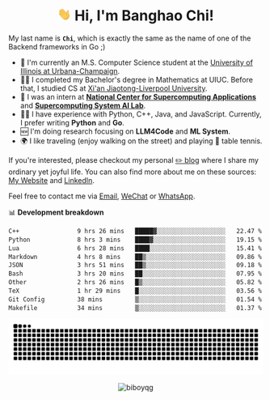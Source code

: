 <h1 align="center"><img src="assets/hi.gif" height="26" alt="wave"/> Hi, I'm Banghao Chi!</h1>

My last name is **`Chi`**, which is exactly the same as the name of one of the Backend frameworks in Go ;)

- 🏫 I'm currently an M.S. Computer Science student at the [University of Illinois at Urbana-Champaign](https://illinois.edu/).
- 👨‍🎓 I completed my Bachelor's degree in Mathematics at UIUC. Before that, I studied CS at [Xi'an Jiaotong-Liverpool University](https://www.xjtlu.edu.cn/en).
- 💼 I was an intern at **[National Center for Supercomputing Applications](https://www.ncsa.illinois.edu/)** and **[Supercomputing System AI Lab](https://supercomputing-system-ai-lab.github.io/)**.
- 👨‍💻 I have experience with Python, C++, Java, and JavaScript. Currently, I prefer writing **Python** and **Go**.
- 🆕 I'm doing research focusing on **LLM4Code** and **ML System**.
- 🌍 I like traveling (enjoy walking on the street) and playing 🏓 table tennis.

If you're interested, please checkout my personal [✏️ blog](https://banghao.live) where I share my ordinary yet joyful life. You can also find more about me on these sources: [My Website](https://biboyqg.github.io/) and [LinkedIn](https://www.linkedin.com/in/banghao-chi-550737276/).

Feel free to contact me via <a href="mailto:banghao2@illinois.edu">Email</a>, [WeChat](id:banghao1023) or [WhatsApp](+12173286124).

📊 **Development breakdown**

<!--START_SECTION:waka-->

```txt
C++                9 hrs 26 mins   █████▓░░░░░░░░░░░░░░░░░░░   22.47 %
Python             8 hrs 3 mins    ████▓░░░░░░░░░░░░░░░░░░░░   19.15 %
Lua                6 hrs 28 mins   ████░░░░░░░░░░░░░░░░░░░░░   15.41 %
Markdown           4 hrs 8 mins    ██▒░░░░░░░░░░░░░░░░░░░░░░   09.86 %
JSON               3 hrs 51 mins   ██▒░░░░░░░░░░░░░░░░░░░░░░   09.18 %
Bash               3 hrs 20 mins   ██░░░░░░░░░░░░░░░░░░░░░░░   07.95 %
Other              2 hrs 26 mins   █▒░░░░░░░░░░░░░░░░░░░░░░░   05.82 %
TeX                1 hr 29 mins    █░░░░░░░░░░░░░░░░░░░░░░░░   03.56 %
Git Config         38 mins         ▒░░░░░░░░░░░░░░░░░░░░░░░░   01.54 %
Makefile           34 mins         ▒░░░░░░░░░░░░░░░░░░░░░░░░   01.37 %
```

<!--END_SECTION:waka-->

<picture>
  <source media="(prefers-color-scheme: dark)" srcset="https://raw.githubusercontent.com/BiboyQG/BiboyQG/output/github-contribution-grid-snake-dark.svg">
  <source media="(prefers-color-scheme: light)" srcset="https://raw.githubusercontent.com/BiboyQG/BiboyQG/output/github-contribution-grid-snake.svg">
  <img alt="github contribution grid snake animation" src="https://raw.githubusercontent.com/BiboyQG/BiboyQG/output/github-contribution-grid-snake.svg">
</picture>

<br>

<p align="center"><img src="https://komarev.com/ghpvc/?username=biboyqg&label=Profile%20views&color=0e75b6&style=flat" alt="biboyqg" /> </p>

</div>
